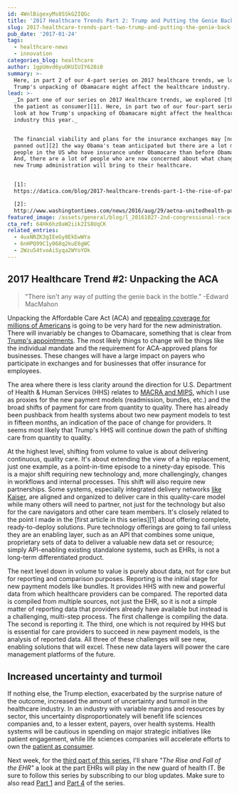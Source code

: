 ```yaml
---
id: 4WnlBigexyMs8SSkG2IQGc
title: '2017 Healthcare Trends Part 2: Trump and Putting the Genie Back in the Bottle'
slug: 2017-healthcare-trends-part-two-trump-and-putting-the-genie-back-in-the-bottle
pub_date: '2017-01-24'
tags:
  - healthcare-news
  - innovation
categories_blog: healthcare
author: 1gpUmvd6yuOKUIUIY620i0
summary: >-
  Here, in part 2 of our 4-part series on 2017 healthcare trends, we look at how
  Trump's unpacking of Obamacare might affect the healthcare industry.
lead: >-
  _In part one of our series on 2017 Healthcare trends, we explored [the rise of
  the patient as consumer][1]. Here, in part two of our four-part series, we
  look at how Trump's unpacking of Obamacare might affect the healthcare
  industry this year._


  The financial viability and plans for the insurance exchanges may [not have
  panned out][2] the way Obama's team anticipated but there are a lot more
  people in the US who have insurance under Obamacare than before Obamacare.
  And, there are a lot of people who are now concerned about what changes the
  new Trump administration will bring to their healthcare.


  [1]:
  https://datica.com/blog/2017-healthcare-trends-part-1-the-rise-of-patient-as-consumer/

  [2]:
  http://www.washingtontimes.com/news/2016/aug/29/aetna-unitedhealth-pulling-out-of-obamacare-leavin/
featured_image: /assets/general/blog/l_20161027-2nd-congressional-race.jpg
cta_ref: 64Hk6hz0aW2iik2IS8UqCK
related_entries:
  - 4uxNRZK3gIEeGy8EkEwWYa
  - 6nHPQ99C1y068q2kuE6gWC
  - 2Wzu54tvoAiSyqa2WYoYOk
---
```


## 2017 Healthcare Trend #2: Unpacking the ACA

> "There isn't any way of putting the genie back in the bottle." -Edward MacMahon

Unpacking the Affordable Care Act (ACA) and [repealing coverage for millions of Americans](http://fortune.com/2017/06/20/obamacare-repeal-trump-ahca-mean/) is going to be very hard for the new administration. There will invariably be changes to Obamacare, something that is clear from [Trump's appointments][4]. The most likely things to change will be things like the individual mandate and the requirement for ACA-approved plans for businesses. These changes will have a large impact on payers who participate in exchanges and for businesses that offer insurance for employees.

The area where there is less clarity around the direction for U.S. Department of Health & Human Services (HHS) relates to [MACRA and MIPS][5], which I use as proxies for the new payment models (readmission, bundles, etc.) and the broad shifts of payment for care from quantity to quality. There has already been pushback from health systems about two new payment models to test in fifteen months, an indication of the pace of change for providers. It seems most likely that Trump's HHS will continue down the path of shifting care from quantity to quality.

At the highest level, shifting from volume to value is about delivering continuous, quality care. It's about extending the view of a hip replacement, just one example, as a point-in-time episode to a ninety-day episode. This is a major shift requiring new technology and, more challengingly, changes in workflows and internal processes. This shift will also require new partnerships. Some systems, especially integrated delivery networks [like Kaiser][6], are aligned and organized to deliver care in this quality-care model while many others will need to partner, not just for the technology but also for the care navigators and other care team members. It's closely related to the point I made in the [first article in this series][1] about offering complete, ready-to-deploy solutions. Pure technology offerings are going to fail unless they are an enabling layer, such as an API that combines some unique, proprietary sets of data to deliver a valuable new data set or resource; simply API-enabling existing standalone systems, such as EHRs, is not a long-term differentiated product.

The next level down in volume to value is purely about data, not for care but for reporting and comparison purposes. Reporting is the initial stage for new payment models like bundles. It provides HHS with new and powerful data from which healthcare providers can be compared. The reported data is compiled from multiple sources, not just the EHR, so it is not a simple matter of reporting data that providers already have available but instead is a challenging, multi-step process. The first challenge is compiling the data. The second is reporting it. The third, one which is not required by HHS but is essential for care providers to succeed in new payment models, is the analysis of reported data. All three of these challenges will see new, enabling solutions that will excel. These new data layers will power the care management platforms of the future.

## Increased uncertainty and turmoil

If nothing else, the Trump election, exacerbated by the surprise nature of the outcome, increased the amount of uncertainty and turmoil in the healthcare industry. In an industry with variable margins and resources by sector, this uncertainty disproportionately will benefit life sciences companies and, to a lesser extent, payers, over health systems. Health systems will be cautious in spending on major strategic initiatives like patient engagement, while life sciences companies will accelerate efforts to own the [patient as consumer][7].

Next week, for the [third part of this series](https://datica.com/blog/2017-healthcare-trends-part-three-the-rise-and-fall-of-the-ehr/),  I'll share _"The Rise and Fall of the EHR"_ a look at the part EHRs will play in the new guard of health IT. Be sure to follow this series by subscribing to our blog updates. Make sure to also read [Part 1](https://datica.com/blog/2017-healthcare-trends-part-1-the-rise-of-patient-as-consumer/) and [Part 4](https://datica.com/blog/2017-healthcare-trends-part-4-healthcare-costs-and-challenges/) of the series.

[4]: https://www.washingtonpost.com/news/powerpost/wp/2016/11/28/trump-to-name-rep-tom-price-as-next-hhs-secretary/
[5]: https://datica.com/academy/macra-and-mips-explanation/
[6]: https://healthy.kaiserpermanente.org/
[7]: http://healthcare.mckinsey.com/debunking-common-myths-about-healthcare-consumerism
  